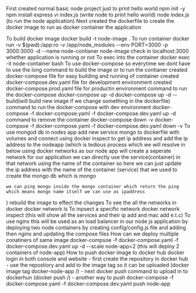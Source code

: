 First created normal basic node project just to print hello world
    npm init -y
    npm install express
    vi index.js (write node to print hello world)
    node index.js (to run the node application)
Next created the dockerfile to create the docker image to run as docker container the application

To build docker image
    docker build -t node-image .
To run container
    docker run -v $(pwd):/app:ro -v /app/node_modules --env PORT=3000 -p 3000:3000 -d --name node-contianer node-image
check in localhost:3000 whether application is running or not
To exec into the container
    docker exec -it node-container bash
To use docker-compose so everytime we dont have to use the long command to build the image or to run the contianer
    created docker-compose file for easy building and running of container
    created docker-compose.dev.yaml file for development environment
    created docker-compose.prod.yaml file for productin environment
    command to run the docker-compose
        docker-compose up -d
        docker-compose up -d --build(will build new image if we change something in the dockerfile)
    command to run the docker-compose with  dev environment
        docker-compose -f docker-compose.yaml -f docker-compose.dev.yaml up -d
    command to remove the container
        docker-compose down -v
        docker-compsoe -f docker-compose.yaml -f docker-compose.dev.yaml down -v
To use mongod db in nodes app
 add new service mongo to dockerfile with volumes and connect using docker inspect to get ip address and add the ip address to the nodeapp (which is tedious process which we will resolve in below using docker networks
 as our node app will create a seperate network for our application we can directly use the service(container) in that network using the name of the container so here we can just update the ip address with the name of the container (service) that we used to create the mongo db which is mongo

    we can ping mongo inside the mongo container which return the ping which means mongo name itself we can use as ipaddress
 )
rebuild the image to effect the changes
To see the all the networks in docker
    docker network ls
To inpsect a specific network 
    docker network inspect <network name> (this will show all the services and their ip add and mac add e.t.c)
To use nginx 
    this will be used as an load balancer in our node js application by deploying two node containers
    by creating config/config.js file and adding then nginx and updating the compose files
How can we deploy multiple conatiners of same image
    docker-compsoe -f docker-compose.yaml -f docker-compose.dev.yaml up -d --scale node-app=2 (this will deploy 2 containers of node-app)
How to push docker image to docker hub
    docker login in both console and website
        - first create the repository in docker hub 
        - use the repostiory and add to the image tag so it can be uploaded (docker image tag docker-node-app <docker username>/<image name>)
        - next docker push command to upload in to dockerhun (docker push <docker username>/<image name>)
        - another way to push docker-compose -f docker-compose.yaml -f docker-compose.dev.yaml push node-app


